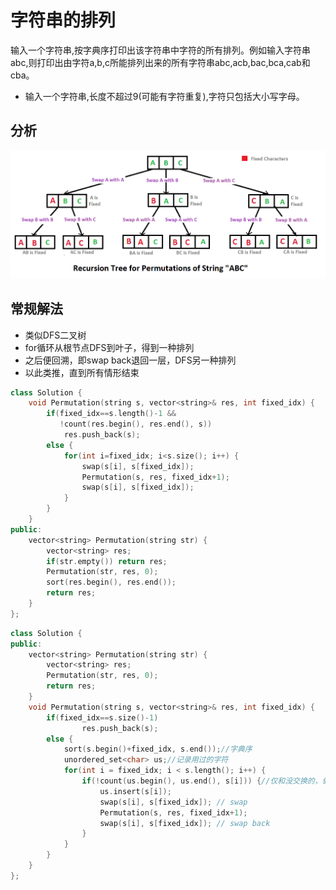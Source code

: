 # 字符串的排列

输入一个字符串,按字典序打印出该字符串中字符的所有排列。例如输入字符串abc,则打印出由字符a,b,c所能排列出来的所有字符串abc,acb,bac,bca,cab和cba。  

- 输入一个字符串,长度不超过9(可能有字符重复),字符只包括大小写字母。

## 分析

![img](./permutationOfString.png)

## 常规解法

- 类似DFS二叉树  
- for循环从根节点DFS到叶子，得到一种排列  
- 之后便回溯，即swap back退回一层，DFS另一种排列  
- 以此类推，直到所有情形结束

```cpp
class Solution {
    void Permutation(string s, vector<string>& res, int fixed_idx) {
        if(fixed_idx==s.length()-1 &&
           !count(res.begin(), res.end(), s))
            res.push_back(s);
        else {
            for(int i=fixed_idx; i<s.size(); i++) {
                swap(s[i], s[fixed_idx]);
                Permutation(s, res, fixed_idx+1);
                swap(s[i], s[fixed_idx]);
            }
        }
    }
public:
    vector<string> Permutation(string str) {
        vector<string> res;
        if(str.empty()) return res;
        Permutation(str, res, 0);
        sort(res.begin(), res.end());
        return res;
    }
};
```


```cpp
class Solution {
public:
    vector<string> Permutation(string str) {
        vector<string> res;
        Permutation(str, res, 0);
        return res;
    }
    void Permutation(string s, vector<string>& res, int fixed_idx) {
        if(fixed_idx==s.size()-1)
                res.push_back(s);
        else {
            sort(s.begin()+fixed_idx, s.end());//字典序
            unordered_set<char> us;//记录用过的字符
            for(int i = fixed_idx; i < s.length(); i++) {
                if(!count(us.begin(), us.end(), s[i])) {//仅和没交换的，做交换
                    us.insert(s[i]);
                    swap(s[i], s[fixed_idx]); // swap
                    Permutation(s, res, fixed_idx+1);
                    swap(s[i], s[fixed_idx]); // swap back
                }
            }
        }
    }
};
```
